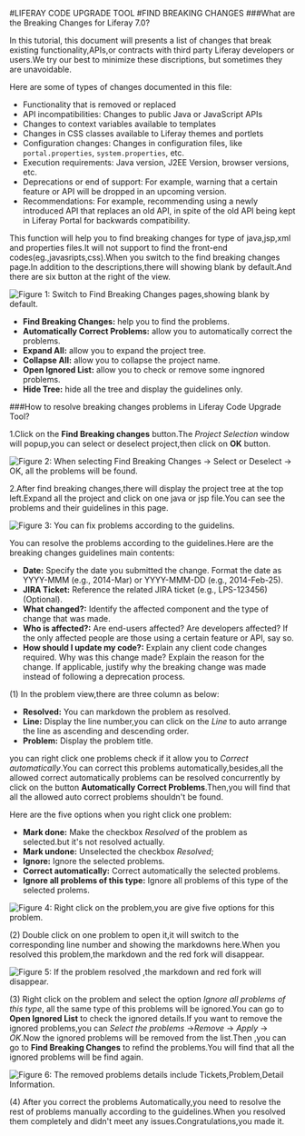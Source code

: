 #LIFERAY CODE UPGRADE TOOL
#FIND BREAKING CHANGES 
###What are the Breaking Changes for Liferay 7.0?

In this tutorial, this document will presents a list of changes that break existing functionality,APIs,or contracts with third party Liferay developers or users.We try our best to minimize these discriptions, but sometimes they are unavoidable.

Here are some of types of changes documented in this file:

- Functionality that is removed or replaced
- API incompatibilities: Changes to public Java or JavaScript APIs
- Changes to context variables available to templates
- Changes in CSS classes available to Liferay themes and portlets
- Configuration changes: Changes in configuration files, like `portal.properties`, `system.properties`, etc.
- Execution requirements: Java version, J2EE Version, browser versions, etc.
- Deprecations or end of support: For example, warning that a certain feature or API will be dropped in an upcoming version.
- Recommendations: For example, recommending using a newly introduced API that replaces an old API, in spite of the old API being kept in Liferay Portal for backwards compatibility.

This function will help you to find breaking changes for type of java,jsp,xml and properties files.It will not support to find the front-end codes(eg.,javasripts,css).When you switch to the find breaking changes page.In addition to the descriptions,there will showing blank by default.And there are six button at the right of the view.

![Figure 1: Switch to Find Breaking Changes pages,showing blank by default.](/images/find-breaking-changes-first-page.png)

- **Find Breaking Changes:** help you to find the problems.
- **Automatically Correct Problems:** allow you to automatically correct the problems.
- **Expand All:** allow you to expand the project tree.
- **Collapse All:** allow you to collapse the project name.
- **Open Ignored List:** allow you to check or remove some ingnored problems.
- **Hide Tree:** hide all the tree and display the guidelines only.

###How to resolve breaking changes problems in Liferay Code Upgrade Tool? 

1.Click on the **Find Breaking changes** button.The *Project Selection* window will popup,you can select or deselect project,then click on **OK** button.

![Figure 2: When selecting *Find Breaking Changes* &rarr; *Select or Deselect* &rarr; *OK*, all the problems will be found.](/images/find-breaking-changes-button.png)

2.After find breaking changes,there will display the project tree at the top left.Expand all the project and click on one java or jsp file.You can see the problems and their guidelines in this page.

![Figure 3: You can fix problems according to the guidelins.](/images/find-breaking-changes-problems-page.png)

You can resolve the problems according to the guidelines.Here are the breaking changes guidelines main contents:

- **Date:** Specify the date you submitted the change. Format the date as YYYY-MMM (e.g., 2014-Mar) or YYYY-MMM-DD (e.g., 2014-Feb-25).
- **JIRA Ticket:** Reference the related JIRA ticket (e.g., LPS-123456) (Optional).
- **What changed?:** Identify the affected component and the type of change that was made.
- **Who is affected?:** Are end-users affected? Are developers affected? If the only affected people are those using a certain feature or API, say so.
- **How should I update my code?:** Explain any client code changes required.
Why was this change made? Explain the reason for the change. If applicable, justify why the breaking change was made instead of following a deprecation process.

(1) In the problem view,there are three column as below:

- **Resolved:** You can markdown the problem as resolved.
- **Line:** Display the line number,you can click on the *Line* to auto arrange the line as ascending and descending order.
- **Problem:** Display the problem title.

you can right click one problems check if it allow you to *Correct automatically*.You can correct this problems automatically,besides,all the allowed correct automatically problems can be resolved concurrently by click on the button **Automatically Correct Problems**.Then,you will find that all the allowed auto correct problems shouldn't be found.

Here are the five options when you right click one problem:

- **Mark done:** Make the checkbox *Resolved* of the problem as selected.but it's not resolved actually.
- **Mark undone:** Unselected the checkbox *Resolved*;
- **Ignore:** Ignore the selected problems.
- **Correct automatically:** Correct automatically the selected problems.
- **Ignore all problems of this type:** Ignore all problems of this type of the selected prolems.

![Figure 4: Right click on the problem,you are give five options for this problem.](/images/correct-automatically.png)

(2) Double click on one problem to open it,it will switch to the corresponding line number and showing the markdowns here.When you resolved this problem,the markdown and the red fork will disappear.

![Figure 5: If the problem resolved ,the markdown and red fork will disappear.](/images/markdown.png)

(3) Right click on the problem and select the option *Ignore all problems of this type*, all the same type of this problems will be ignored.You can go to **Open Ignored List** to check the ignored details.If you want to remove the ignored problems,you can *Select the problems* &rarr;*Remove* &rarr; *Apply* &rarr; *OK*.Now the ignored problems will be removed from the list.Then ,you can go to **Find Breaking Changes** to refind the problems.You will find that all the ignored problems will be find again.

![Figure 6: The removed problems details include *Tickets*,*Problem*,*Detail Information*.](/images/ignore-list-details.png)

(4) After you correct the problems Automatically,you need to resolve the rest of problems manually according to the guidelines.When you resolved them completely and didn't meet any issues.Congratulations,you made it.
